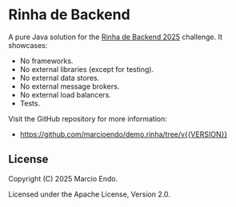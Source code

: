 # Rinha de Backend

A pure Java solution for the [Rinha de Backend 2025](https://github.com/zanfranceschi/rinha-de-backend-2025) challenge.
It showcases:

- No frameworks.
- No external libraries (except for testing).
- No external data stores.
- No external message brokers.
- No external load balancers.
- Tests.

Visit the GitHub repository for more information:

- https://github.com/marcioendo/demo.rinha/tree/v{{VERSION}}

## License

Copyright (C) 2025 Marcio Endo.

Licensed under the Apache License, Version 2.0.
